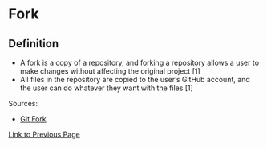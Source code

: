 # Fork

## Definition

* A fork is a copy of a repository, and forking a repository allows a user to make changes without affecting the original project [1]
* All files in the repository are copied to the user’s GitHub account, and the user can do whatever they want with the files [1]

Sources:
* [Git Fork](https://www.toolsqa.com/git/git-fork/)

[Link to Previous Page](/terms.md)